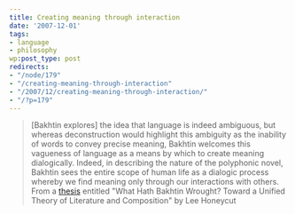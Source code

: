 ```yaml
---
title: Creating meaning through interaction
date: '2007-12-01'
tags:
- language
- philosophy
wp:post_type: post
redirects:
- "/node/179"
- "/creating-meaning-through-interaction"
- "/2007/12/creating-meaning-through-interaction/"
- "/?p=179"
---
```


> [Bakhtin explores] the idea that language is indeed ambiguous, but whereas deconstruction would highlight this ambiguity as the inability of words to convey precise meaning, Bakhtin welcomes this vagueness of language as a means by which to create meaning dialogically. Indeed, in describing the nature of the polyphonic novel, Bakhtin sees the entire scope of human life as a dialogic process whereby we find meaning only through our interactions with others.
From a [thesis](http://www.public.iastate.edu/~honeyl/bakhtin/chap2a.html) entitled "What Hath Bakhtin Wrought? Toward a Unified Theory of Literature and Composition" by Lee Honeycut
